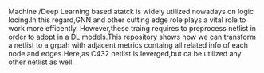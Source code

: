 Machine /Deep Learning based atatck is widely utilized nowadays on logic locing.In this regard,GNN and other cutting edge role plays a vital role to work  more efficently.
However,these traing requires to preprocess netlist in order to adopt in a DL models.This repository shows how we can transform a netlist to a grpah with adjacent metrics
containg all related info of each node and edges.Here,as C432 netlist is leverged,but ca be utilized any other netlist as well.
